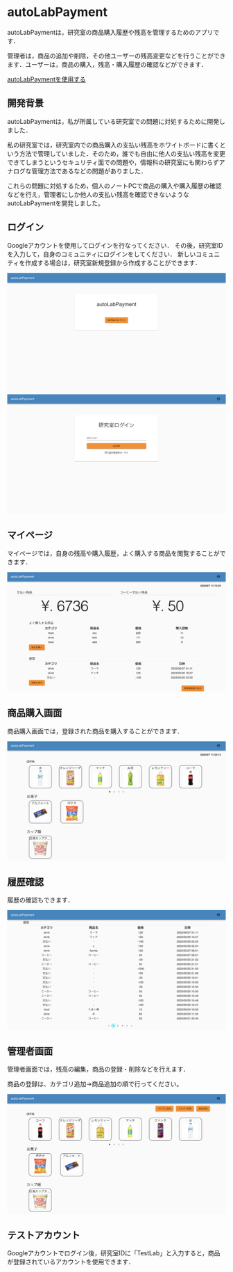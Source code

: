 # autoLabPayment

autoLabPaymentは，研究室の商品購入履歴や残高を管理するためのアプリです．

管理者は，商品の追加や削除，その他ユーザーの残高変更などを行うことができます．ユーザーは，商品の購入，残高・購入履歴の確認などができます．

[autoLabPaymentを使用する](https://autolabpayment.vercel.app/login)

## 開発背景

autoLabPaymentは，私が所属している研究室での問題に対処するために開発しました．

私の研究室では，研究室内での商品購入の支払い残高をホワイトボードに書くという方法で管理していました．そのため，誰でも自由に他人の支払い残高を変更できてしまうというセキュリティ面での問題や，情報科の研究室にも関わらずアナログな管理方法であるなどの問題がありました．

これらの問題に対処するため，個人のノートPCで商品の購入や購入履歴の確認などを行え，管理者にしか他人の支払い残高を確認できないようなautoLabPaymentを開発しました。


## ログイン

Googleアカウントを使用してログインを行なってください．
その後，研究室IDを入力して，自身のコミュニティにログインをしてください．
新しいコミュニティを作成する場合は，研究室新規登録から作成することができます．

![Googleログイン画面](docs/googleLogin.png)
![研究室ログイン画面](docs/labLogin.png)

## マイページ

マイページでは，自身の残高や購入履歴，よく購入する商品を閲覧することができます．

![マイページ](docs/myPage.png)

## 商品購入画面

商品購入画面では，登録された商品を購入することができます．

![商品購入画面](docs/purchase.png)

## 履歴確認

履歴の確認もできます．

![履歴確認画面](docs/history.png)

## 管理者画面

管理者画面では，残高の編集，商品の登録・削除などを行えます．

商品の登録は、カテゴリ追加→商品追加の順で行ってください。

![商品登録・削除画面](docs/item.png)

## テストアカウント

Googleアカウントでログイン後，研究室IDに「TestLab」と入力すると，商品が登録されているアカウントを使用できます．


